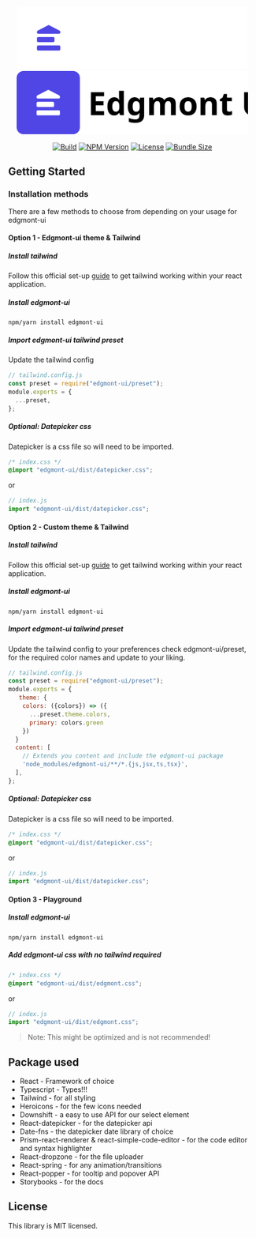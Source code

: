<p align="center">
  <img src="public/logo-dark.svg#gh-dark-mode-only" height="128"/>
  <img src="public/logo-light.svg#gh-light-mode-only" height="128"/>
</p>
<div align="center">

[![Build][build-image]][build-url] [![NPM Version][version-image]][version-url] [![License][license-image]][license-url] [![Bundle Size][size-image]][size-url]

[build-image]: https://img.shields.io/github/workflow/status/joshbatley/edgmont-ui/Publish%20Package
[build-url]: https://github.com/joshbatley/edgmont-ui/actions
[version-image]: https://img.shields.io/npm/v/edgmont-ui
[version-url]: https://www.npmjs.com/package/edgmont-ui
[license-image]: https://img.shields.io/github/license/joshbatley/edgmont-ui
[license-url]: https://github.com/joshbatley/edgmont-ui/blob/main/LICENSE
[size-image]: https://img.shields.io/bundlephobia/minzip/edgmont-ui
[size-url]: https://bundlephobia.com/package/edgmont-ui

</div>

## Getting Started

### Installation methods

There are a few methods to choose from depending on your usage for edgmont-ui

#### Option 1 - Edgmont-ui theme & Tailwind

##### Install tailwind

Follow this official set-up [guide](https://tailwindcss.com/docs/guides/create-react-app) to get tailwind working within your react application.

##### Install edgmont-ui

```
npm/yarn install edgmont-ui
```

##### Import edgmont-ui tailwind preset

Update the tailwind config

```js
// tailwind.config.js
const preset = require("edgmont-ui/preset");
module.exports = {
  ...preset,
};
```

##### Optional: Datepicker css

Datepicker is a css file so will need to be imported.

```css
/* index.css */
@import "edgmont-ui/dist/datepicker.css";
```

or

```js
// index.js
import "edgmont-ui/dist/datepicker.css";
```

#### Option 2 - Custom theme & Tailwind

##### Install tailwind

Follow this official set-up [guide](https://tailwindcss.com/docs/guides/create-react-app) to get tailwind working within your react application.

##### Install edgmont-ui

```
npm/yarn install edgmont-ui
```

##### Import edgmont-ui tailwind preset

Update the tailwind config to your preferences check edgmont-ui/preset, for the required color names and update to your liking.

```js
// tailwind.config.js
const preset = require("edgmont-ui/preset");
module.exports = {
   theme: {
    colors: ({colors}) => ({
      ...preset.theme.colors,
      primary: colors.green
    })
  }
  content: [
    // Extends you content and include the edgmont-ui package
    'node_modules/edgmont-ui/**/*.{js,jsx,ts,tsx}',
  ],
};
```

##### Optional: Datepicker css

Datepicker is a css file so will need to be imported.

```css
/* index.css */
@import "edgmont-ui/dist/datepicker.css";
```

or

```js
// index.js
import "edgmont-ui/dist/datepicker.css";
```

#### Option 3 - Playground

##### Install edgmont-ui

```
npm/yarn install edgmont-ui
```

##### Add edgmont-ui css with no tailwind required

```css
/* index.css */
@import "edgmont-ui/dist/edgmont.css";
```

or

```js
// index.js
import "edgmont-ui/dist/edgmont.css";
```

> Note: This might be optimized and is not recommended!

## Package used

- React - Framework of choice
- Typescript - Types!!!
- Tailwind - for all styling
- Heroicons - for the few icons needed
- Downshift - a easy to use API for our select element
- React-datepicker - for the datepicker api
- Date-fns - the datepicker date library of choice
- Prism-react-renderer & react-simple-code-editor - for the code editor and syntax highlighter
- React-dropzone - for the file uploader
- React-spring - for any animation/transitions
- React-popper - for tooltip and popover API
- Storybooks - for the docs

## License

This library is MIT licensed.
